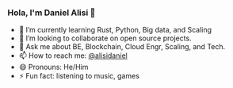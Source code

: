 ### Hola, I'm Daniel Alisi 👋


- 🌱 I’m currently learning Rust, Python, Big data, and Scaling
- 👯 I’m looking to collaborate on open source projects.
- 💬 Ask me about BE, Blockchain, Cloud Engr, Scaling, and Tech.
- 📫 How to reach me: [@alisidaniel](https://twitter.com/alisidaniel)
- 😄 Pronouns: He/Him
- ⚡ Fun fact: listening to music, games

